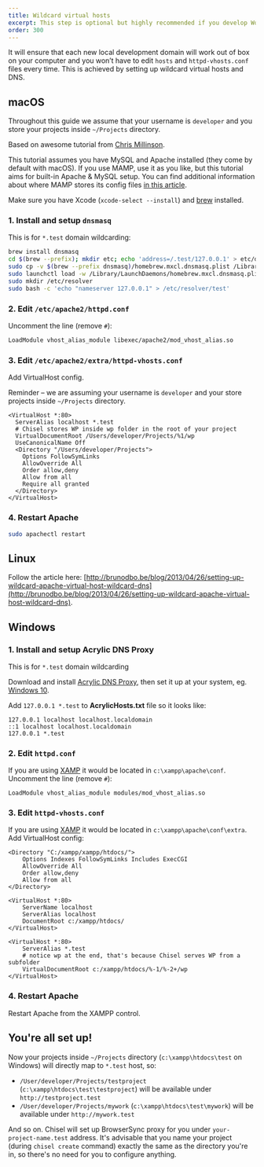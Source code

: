 ```yaml
---
title: Wildcard virtual hosts
excerpt: This step is optional but highly recommended if you develop WordPress projects
order: 300
---
```


It will ensure that each new local development domain will work out of box on your computer and you won’t have to edit `hosts` and `httpd-vhosts.conf` files every time. This is achieved by setting up wildcard virtual hosts and DNS.

## macOS

Throughout this guide we assume that your username is `developer` and you store your projects inside `~/Projects` directory.

Based on awesome tutorial from [Chris Millinson](https://mallinson.ca/osx-web-development/).

This tutorial assumes you have MySQL and Apache installed (they come by default with macOS). If you use MAMP, use it as you like, but this tutorial aims for built-in Apache & MySQL setup. You can find additional information about where MAMP stores its config files [in this article](http://foundationphp.com/tutorials/vhosts_mamp.php).

Make sure you have Xcode (`xcode-select --install`) and [brew](http://brew.sh/) installed.

### 1. Install and setup `dnsmasq`

This is for `*.test` domain wildcarding:

```bash
brew install dnsmasq
cd $(brew --prefix); mkdir etc; echo 'address=/.test/127.0.0.1' > etc/dnsmasq.conf
sudo cp -v $(brew --prefix dnsmasq)/homebrew.mxcl.dnsmasq.plist /Library/LaunchDaemons
sudo launchctl load -w /Library/LaunchDaemons/homebrew.mxcl.dnsmasq.plist
sudo mkdir /etc/resolver
sudo bash -c 'echo "nameserver 127.0.0.1" > /etc/resolver/test'
```

### 2. Edit `/etc/apache2/httpd.conf`

Uncomment the line (remove `#`):

```bash
LoadModule vhost_alias_module libexec/apache2/mod_vhost_alias.so
```

### 3. Edit `/etc/apache2/extra/httpd-vhosts.conf`

Add VirtualHost config.

Reminder – we are assuming your username is `developer` and your store projects inside `~/Projects` directory.

```apacheconf
<VirtualHost *:80>
  ServerAlias localhost *.test
  # Chisel stores WP inside wp folder in the root of your project
  VirtualDocumentRoot /Users/developer/Projects/%1/wp
  UseCanonicalName Off
  <Directory "/Users/developer/Projects">
    Options FollowSymLinks
    AllowOverride All
    Order allow,deny
    Allow from all
    Require all granted
  </Directory>
</VirtualHost>
```

### 4. Restart Apache

```bash
sudo apachectl restart
```

## Linux

Follow the article here: [http://brunodbo.be/blog/2013/04/26/setting-up-wildcard-apache-virtual-host-wildcard-dns](http://brunodbo.be/blog/2013/04/26/setting-up-wildcard-apache-virtual-host-wildcard-dns).

## Windows

### 1. Install and setup Acrylic DNS Proxy

This is for `*.test` domain wildcarding

Download and install [Acrylic DNS Proxy](http://mayakron.altervista.org/wikibase/show.php?id=AcrylicHome), then set it up at your system, eg. [Windows 10](http://mayakron.altervista.org/wikibase/show.php?id=AcrylicWindows10Configuration).

Add `127.0.0.1 *.test` to **AcrylicHosts.txt** file so it looks like:

```text
127.0.0.1 localhost localhost.localdomain
::1 localhost localhost.localdomain
127.0.0.1 *.test
```

### 2. Edit `httpd.conf`

If you are using [XAMP](https://www.apachefriends.org/) it would be located in `c:\xampp\apache\conf`. Uncomment the line (remove `#`):

```apacheconf
LoadModule vhost_alias_module modules/mod_vhost_alias.so
```

### 3. Edit `httpd-vhosts.conf`

If you are using [XAMP](https://www.apachefriends.org/) it would be located in `c:\xampp\apache\conf\extra`. Add VirtualHost config:

```apacheconf
<Directory "C:/xampp/xampp/htdocs/">
    Options Indexes FollowSymLinks Includes ExecCGI
    AllowOverride All
    Order allow,deny
    Allow from all
</Directory>

<VirtualHost *:80>
    ServerName localhost
    ServerAlias localhost
    DocumentRoot c:/xampp/htdocs/
</VirtualHost>

<VirtualHost *:80>
    ServerAlias *.test
    # notice wp at the end, that's because Chisel serves WP from a subfolder
    VirtualDocumentRoot c:/xampp/htdocs/%-1/%-2+/wp
</VirtualHost>
```

### 4. Restart Apache

Restart Apache from the XAMPP control.

## You're all set up!

Now your projects inside `~/Projects` directory (`c:\xampp\htdocs\test` on Windows) will directly map to `*.test` host, so:

- `/User/developer/Projects/testproject` (`c:\xampp\htdocs\test\testproject`) will be available under `http://testproject.test`
- `/User/developer/Projects/mywork` (`c:\xampp\htdocs\test\mywork`) will be available under `http://mywork.test`

And so on. Chisel will set up BrowserSync proxy for you under `your-project-name.test` address. It's advisable that you name your project (during `chisel create` command) exactly the same as the directory you're in, so there's no need for you to configure anything.

